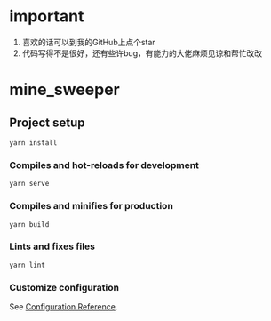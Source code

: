 # important
1. 喜欢的话可以到我的GitHub上点个star
2. 代码写得不是很好，还有些许bug，有能力的大佬麻烦见谅和帮忙改改

# mine_sweeper

## Project setup
```
yarn install
```

### Compiles and hot-reloads for development
```
yarn serve
```

### Compiles and minifies for production
```
yarn build
```

### Lints and fixes files
```
yarn lint
```

### Customize configuration
See [Configuration Reference](https://cli.vuejs.org/config/).
